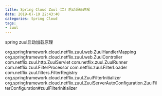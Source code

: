 ```yaml
---
title: Spring Cloud Zuul（二）启动源码详解
date: 2019-07-10 22:43:40
categories: Spring Cloud
tags: 
- zuul
---
```


spring zuul启动加载原理


org.springframework.cloud.netflix.zuul.web.ZuulHandlerMapping
org.springframework.cloud.netflix.zuul.web.ZuulController
com.netflix.zuul.http.ZuulServlet
com.netflix.zuul.ZuulRunner
com.netflix.zuul.FilterProcessor
com.netflix.zuul.FilterLoader
com.netflix.zuul.filters.FilterRegistry
org.springframework.cloud.netflix.zuul.ZuulFilterInitializer
org.springframework.cloud.netflix.zuul.ZuulServerAutoConfiguration.ZuulFilterConfiguration#zuulFilterInitializer